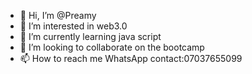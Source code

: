 - 👋 Hi, I’m @Preamy
- 👀 I’m interested in web3.0
- 🌱 I’m currently learning java script
- 💞️ I’m looking to collaborate on the bootcamp
- 📫 How to reach me WhatsApp contact:07037655099

<!---
Preamy/Preamy is a ✨ special ✨ repository because its `README.md` (this file) appears on your GitHub profile.
You can click the Preview link to take a look at your changes.
--->
